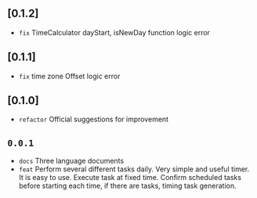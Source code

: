 ## [0.1.2]
* `fix` TimeCalculator dayStart, isNewDay function logic error

## [0.1.1]
* `fix` time zone Offset logic error

## [0.1.0]
* `refactor` Official suggestions for improvement

## `0.0.1`

* `docs` Three language documents
* `feat` Perform several different tasks daily. Very simple and useful timer. It is easy to use. Execute task at fixed time. Confirm scheduled tasks before starting each time, if there are tasks, timing task generation.
